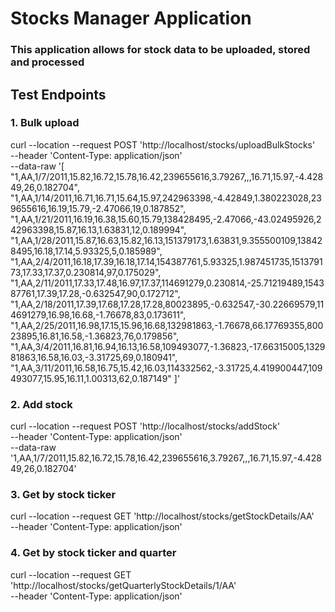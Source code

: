 # Stocks Manager Application
### This application allows for stock data to be uploaded, stored and processed

## Test Endpoints
### 1. Bulk upload
curl --location --request POST 'http://localhost/stocks/uploadBulkStocks' \
--header 'Content-Type: application/json' \
--data-raw '[
"1,AA,1/7/2011,$15.82,$16.72,$15.78,$16.42,239655616,3.79267,,,$16.71,$15.97,-4.42849,26,0.182704",
"1,AA,1/14/2011,$16.71,$16.71,$15.64,$15.97,242963398,-4.42849,1.380223028,239655616,$16.19,$15.79,-2.47066,19,0.187852",
"1,AA,1/21/2011,$16.19,$16.38,$15.60,$15.79,138428495,-2.47066,-43.02495926,242963398,$15.87,$16.13,1.63831,12,0.189994",
"1,AA,1/28/2011,$15.87,$16.63,$15.82,$16.13,151379173,1.63831,9.355500109,138428495,$16.18,$17.14,5.93325,5,0.185989",
"1,AA,2/4/2011,$16.18,$17.39,$16.18,$17.14,154387761,5.93325,1.987451735,151379173,$17.33,$17.37,0.230814,97,0.175029",
"1,AA,2/11/2011,$17.33,$17.48,$16.97,$17.37,114691279,0.230814,-25.71219489,154387761,$17.39,$17.28,-0.632547,90,0.172712",
"1,AA,2/18/2011,$17.39,$17.68,$17.28,$17.28,80023895,-0.632547,-30.22669579,114691279,$16.98,$16.68,-1.76678,83,0.173611",
"1,AA,2/25/2011,$16.98,$17.15,$15.96,$16.68,132981863,-1.76678,66.17769355,80023895,$16.81,$16.58,-1.36823,76,0.179856",
"1,AA,3/4/2011,$16.81,$16.94,$16.13,$16.58,109493077,-1.36823,-17.66315005,132981863,$16.58,$16.03,-3.31725,69,0.180941",
"1,AA,3/11/2011,$16.58,$16.75,$15.42,$16.03,114332562,-3.31725,4.419900447,109493077,$15.95,$16.11,1.00313,62,0.187149"
]'

### 2. Add stock
curl --location --request POST 'http://localhost/stocks/addStock' \
--header 'Content-Type: application/json' \
--data-raw '1,AA,1/7/2011,$15.82,$16.72,$15.78,$16.42,239655616,3.79267,,,$16.71,$15.97,-4.42849,26,0.182704'

### 3. Get by stock ticker
curl --location --request GET 'http://localhost/stocks/getStockDetails/AA' \
--header 'Content-Type: application/json'

### 4. Get by stock ticker and quarter
curl --location --request GET 'http://localhost/stocks/getQuarterlyStockDetails/1/AA' \
--header 'Content-Type: application/json'